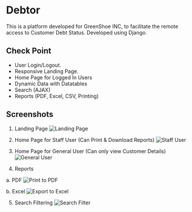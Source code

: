 # Debtor
This is a platform developed for GreenShoe INC, to facilitate the remote access to Customer Debt Status. 
Developed using Django.

## Check Point
* User Login/Logout.
* Responsive Landing Page.
* Home Page for Logged In Users
* Dynamic Data with Datatables
* Search (AJAX)
* Reports (PDF, Excel, CSV, Printing)

## Screenshots


1. Landing Page
![Landing Page](https://github.com/shalomz/iDebtor/blob/master/screenshots/Landing%20Page.png?raw=true "Landing Page")

2. Home Page for Staff User (Can Print & Download Reports) 
![Staff User](https://github.com/shalomz/iDebtor/blob/master/screenshots/Logged%20In%20User%20(Staff).png?raw=true "Staff User Interface")

3. Home Page for General User (Can only view Customer Details)
![General User](https://github.com/shalomz/iDebtor/blob/master/screenshots/Customer%20List%20(Datatable)%20General%20User.png?raw=true "General User Interface")

4. Reports

a. PDF
![Print to PDF](https://github.com/shalomz/iDebtor/blob/master/screenshots/Print%20to%20PDF%20Dialog.png?raw=true "Print to PDF")

b. Excel
![Export to Excel](https://github.com/shalomz/iDebtor/blob/master/screenshots/Save%20Excel%20File%20Dialog.png?raw=true "Export to Excel")


5. Search Filtering
![Search Filter](https://github.com/shalomz/iDebtor/blob/master/screenshots/Search%20Filter.png?raw=true "Search Filter")


